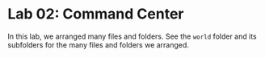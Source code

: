 # Lab 02: Command Center

In this lab, we arranged many files and folders. See the `world` folder
and its subfolders for the many files and folders we arranged.
